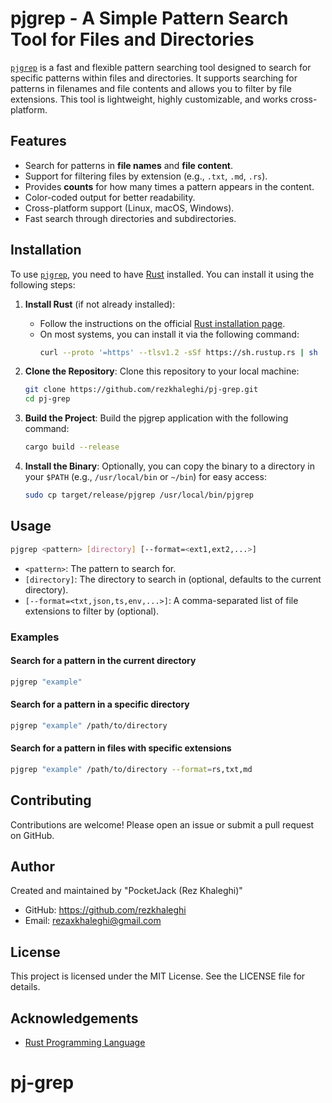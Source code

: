 # pjgrep - A Simple Pattern Search Tool for Files and Directories

[`pjgrep`](command:_github.copilot.openSymbolFromReferences?%5B%22%22%2C%5B%7B%22uri%22%3A%7B%22scheme%22%3A%22file%22%2C%22authority%22%3A%22%22%2C%22path%22%3A%22%2Fhome%2Frez%2FDesktop%2Fpj-grep%2FREADME.md%22%2C%22query%22%3A%22%22%2C%22fragment%22%3A%22%22%7D%2C%22pos%22%3A%7B%22line%22%3A0%2C%22character%22%3A2%7D%7D%5D%2C%22d86cd89c-dc10-45b2-a4a7-48b9a80f2b9e%22%5D "Go to definition") is a fast and flexible pattern searching tool designed to search for specific patterns within files and directories. It supports searching for patterns in filenames and file contents and allows you to filter by file extensions. This tool is lightweight, highly customizable, and works cross-platform.

## Features

- Search for patterns in **file names** and **file content**.
- Support for filtering files by extension (e.g., `.txt`, `.md`, `.rs`).
- Provides **counts** for how many times a pattern appears in the content.
- Color-coded output for better readability.
- Cross-platform support (Linux, macOS, Windows).
- Fast search through directories and subdirectories.

## Installation

To use [`pjgrep`](command:_github.copilot.openSymbolFromReferences?%5B%22%22%2C%5B%7B%22uri%22%3A%7B%22scheme%22%3A%22file%22%2C%22authority%22%3A%22%22%2C%22path%22%3A%22%2Fhome%2Frez%2FDesktop%2Fpj-grep%2FREADME.md%22%2C%22query%22%3A%22%22%2C%22fragment%22%3A%22%22%7D%2C%22pos%22%3A%7B%22line%22%3A0%2C%22character%22%3A2%7D%7D%5D%2C%22d86cd89c-dc10-45b2-a4a7-48b9a80f2b9e%22%5D "Go to definition"), you need to have [Rust](https://www.rust-lang.org/) installed. You can install it using the following steps:

1. **Install Rust** (if not already installed):

   - Follow the instructions on the official [Rust installation page](https://www.rust-lang.org/tools/install).
   - On most systems, you can install it via the following command:
     ```sh
     curl --proto '=https' --tlsv1.2 -sSf https://sh.rustup.rs | sh
     ```

2. **Clone the Repository**:
   Clone this repository to your local machine:

   ```sh
   git clone https://github.com/rezkhaleghi/pj-grep.git
   cd pj-grep
   ```

3. **Build the Project**:
   Build the pjgrep application with the following command:

   ```sh
   cargo build --release
   ```

4. **Install the Binary**:
   Optionally, you can copy the binary to a directory in your `$PATH` (e.g., `/usr/local/bin` or `~/bin`) for easy access:

   ```sh
   sudo cp target/release/pjgrep /usr/local/bin/pjgrep
   ```

## Usage

```sh
pjgrep <pattern> [directory] [--format=<ext1,ext2,...>]
```

- `<pattern>`: The pattern to search for.
- `[directory]`: The directory to search in (optional, defaults to the current directory).
- `[--format=<txt,json,ts,env,...>]`: A comma-separated list of file extensions to filter by (optional).

### Examples

#### Search for a pattern in the current directory

```sh
pjgrep "example"
```

#### Search for a pattern in a specific directory

```sh
pjgrep "example" /path/to/directory
```

#### Search for a pattern in files with specific extensions

```sh
pjgrep "example" /path/to/directory --format=rs,txt,md
```

## Contributing

Contributions are welcome! Please open an issue or submit a pull request on GitHub.

## Author

Created and maintained by "PocketJack (Rez Khaleghi)"

- GitHub: https://github.com/rezkhaleghi
- Email: rezaxkhaleghi@gmail.com

## License

This project is licensed under the MIT License. See the LICENSE file for details.

## Acknowledgements

- [Rust Programming Language](https://www.rust-lang.org/)

# pj-grep
